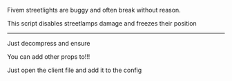 Fivem streetlights are buggy and often break without reason.

This script disables streetlamps damage and freezes their position

<hr>

Just decompress and ensure

You can add other props to!!!

Just open the client file and add it to the config
